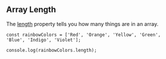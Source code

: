 ## Array Length
The [length](https://developer.mozilla.org/en-US/docs/Web/JavaScript/Reference/Global_Objects/Array/length) property tells you how many things are in an array.

```
const rainbowColors = ['Red', 'Orange', 'Yellow', 'Green',
'Blue', 'Indigo', 'Violet'];

console.log(rainbowColors.length);
```